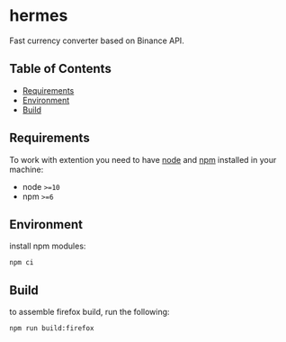 # hermes
Fast currency converter based on Binance API.

## Table of Contents
  - [Requirements](#requirements)
  - [Environment](#environment)
  - [Build](#build)

## Requirements

To work with extention you need to have [node](https://nodejs.org) and [npm](https://www.npmjs.com) installed in your machine:

* node `>=10`
* npm `>=6`

## Environment

install npm modules:

```npm ci```

## Build

to assemble firefox build, run the following:

```npm run build:firefox```